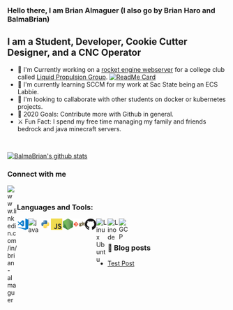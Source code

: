 ### Hello there, I am Brian Almaguer (I also go by Brian Haro and BalmaBrian)
## I am a Student, Developer, Cookie Cutter Designer, and a CNC Operator
- 🚀 I'm Currently working on a [rocket engine webserver](https://github.com/LiquidPropulsionGroup/EngineWebServer) for a college club called [Liquid Propulsion Group](https://github.com/LiquidPropulsionGroup).
[![ReadMe Card](https://github-readme-stats.vercel.app/api/pin/?username=BalmaBrian&repo=EngineWebServer)](https://github.com/BalmaBrian/github-readme-stats)
- 💾 I'm currently learning SCCM for my work at Sac State being an ECS Labbie.
- 🐳 I'm looking to callaborate with other students on docker or kubernetes projects.
- 🦍 2020 Goals: Contribute more with Github in general.
- ⚔️ Fun Fact: I spend my free time managing my family and friends bedrock and java minecraft servers.

<br />

[![BalmaBrian's github stats](https://github-readme-stats.vercel.app/api?username=BalmaBrian)](https://github.com/BalmaBrian/github-readme-stats)
### Connect with me
[<img align="left" alt="www.linkedin.com/in/brian-almaguer" width="22px" src="https://cdn.jsdelivr.net/npm/simple-icons@v3/icons/linkedin.svg" />][linked in]

<br />

### Languages and Tools:

<img align="left" alt="Visual Studio Code" width="26px" src="https://raw.githubusercontent.com/github/explore/80688e429a7d4ef2fca1e82350fe8e3517d3494d/topics/visual-studio-code/visual-studio-code.png" />
<img align="left" alt="java" width="26px" src="https://cdn.iconscout.com/icon/free/png-256/java-43-569305.png" />
<img align="left" alt="python" width="26px" src="https://raw.githubusercontent.com/github/explore/80688e429a7d4ef2fca1e82350fe8e3517d3494d/topics/python/python.png" />
<img align="left" alt="JavaScript" width="26px" src="https://raw.githubusercontent.com/github/explore/80688e429a7d4ef2fca1e82350fe8e3517d3494d/topics/javascript/javascript.png" />
<img align="left" alt="Node.js" width="26px" src="https://raw.githubusercontent.com/github/explore/80688e429a7d4ef2fca1e82350fe8e3517d3494d/topics/nodejs/nodejs.png" />
<img align="left" alt="Git" width="26px" src="https://raw.githubusercontent.com/github/explore/80688e429a7d4ef2fca1e82350fe8e3517d3494d/topics/git/git.png" />
<img align="left" alt="GitHub" width="26px" src="https://raw.githubusercontent.com/github/explore/78df643247d429f6cc873026c0622819ad797942/topics/github/github.png" />
<img align="left" alt="Linux Ubuntu" width="26px" src="https://cdn.iconscout.com/icon/free/png-256/ubuntu-1-202420.png" />
<img align="left" alt="Linode" width="26px" src="https://res-2.cloudinary.com/crunchbase-production/image/upload/c_lpad,h_256,w_256,f_auto,q_auto:eco/v1397190105/5e103d9c1b0c688a4a2813e76176e663.png" />
<img align="left" alt="GCP" width="26px" src="https://www.cloudfoundry.org/wp-content/uploads/icon_gcp@2x.png" />

<br />
<br />

### 📖 Blog posts
<!-- BLOG-POST-LIST:START -->
- [Test Post](https://dev.to/balmabrian/test-post-9c)
<!-- BLOG-POST-LIST:END -->
[linked in]: www.linkedin.com/in/brian-almaguer

